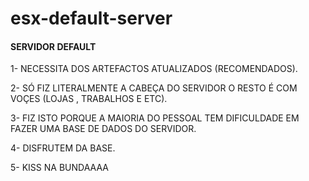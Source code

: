 # esx-default-server

#### SERVIDOR DEFAULT ####
1- NECESSITA DOS ARTEFACTOS ATUALIZADOS (RECOMENDADOS).

2- SÓ FIZ LITERALMENTE A CABEÇA DO SERVIDOR O RESTO É COM VOÇES (LOJAS , TRABALHOS E ETC).

3- FIZ ISTO PORQUE A MAIORIA DO PESSOAL TEM DIFICULDADE EM FAZER UMA BASE DE DADOS DO SERVIDOR.

4- DISFRUTEM DA BASE.

5- KISS NA BUNDAAAA
